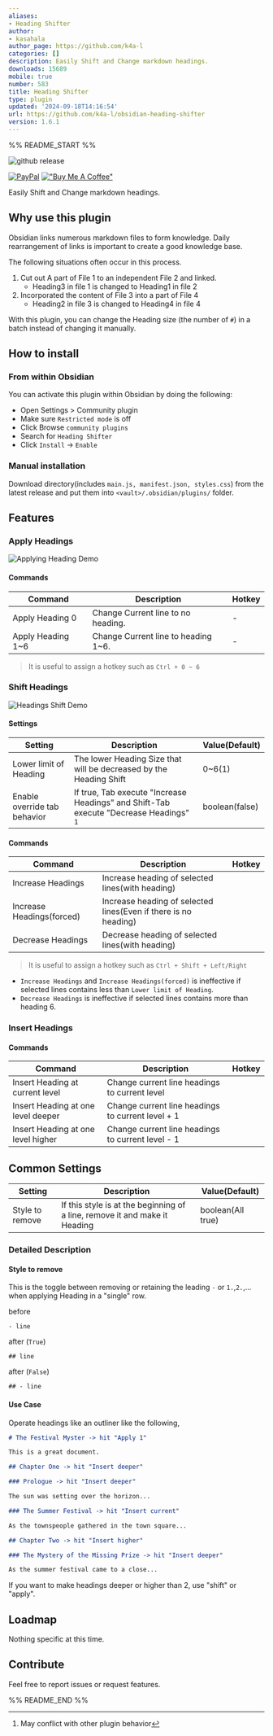 ```yaml
---
aliases:
- Heading Shifter
author:
- kasahala
author_page: https://github.com/k4a-l
categories: []
description: Easily Shift and Change markdown headings.
downloads: 15689
mobile: true
number: 583
title: Heading Shifter
type: plugin
updated: '2024-09-18T14:16:54'
url: https://github.com/k4a-l/obsidian-heading-shifter
version: 1.6.1
---
```


%% README_START %%


![github release](https://img.shields.io/github/v/release/k4a-dev/obsidian-heading-shifter?style=for-the-badge)

[![PayPal](https://github.com/user-attachments/assets/022d3ada-7995-4a27-b680-5ab6cfc117e1)](https://paypal.me/k4al)
[!["Buy Me A Coffee"](https://www.buymeacoffee.com/assets/img/custom_images/orange_img.png)](https://www.buymeacoffee.com/kasahala)

Easily Shift and Change markdown headings.

## Why use this plugin

Obsidian links numerous markdown files to form knowledge. Daily rearrangement of links is important to create a good knowledge base.

The following situations often occur in this process.

1. Cut out A part of File 1 to an independent File 2 and linked.
    - Heading3 in file 1 is changed to Heading1 in file 2
2. Incorporated the content of File 3 into a part of File 4
    - Heading2 in file 3 is changed to Heading4 in file 4

With this plugin, you can change the Heading size (the number of `#`) in a batch instead of changing it manually.

## How to install

### From within Obsidian

You can activate this plugin within Obsidian by doing the following:

-   Open Settings > Community plugin
-   Make sure `Restricted mode` is off
-   Click Browse `community plugins`
-   Search for `Heading Shifter`
-   Click `Install` -> `Enable`

### Manual installation

Download directory(includes `main.js, manifest.json, styles.css`) from the latest release and put them into `<vault>/.obsidian/plugins/` folder.

## Features

### Apply Headings

![Applying Heading Demo](https://raw.githubusercontent.com/k4a-dev/obsidian-heading-shifter/main/doc/attachment/applyingHeading.gif)

#### Commands

| Command           | Description                         | Hotkey |
| ----------------- | ----------------------------------- | ------ |
| Apply Heading 0   | Change Current line to no heading.  | -      |
| Apply Heading 1~6 | Change Current line to heading 1~6. | -      |

> It is useful to assign a hotkey such as `Ctrl + 0 ~ 6`

### Shift Headings

![Headings Shift Demo](https://raw.githubusercontent.com/k4a-dev/obsidian-heading-shifter/main/doc/attachment/shiftHeadings.gif)

#### Settings

| Setting                      | Description                                                                             | Value(Default) |
| ---------------------------- | --------------------------------------------------------------------------------------- | -------------- |
| Lower limit of Heading       | The lower Heading Size that will be decreased by the Heading Shift                      | 0~6(1)         |
| Enable override tab behavior | If true, Tab execute "Increase Headings" and Shift-Tab execute "Decrease Headings" [^2] | boolean(false) |

[^2]: May conflict with other plugin behavior

#### Commands

| Command                   | Description                                                     | Hotkey |
| ------------------------- | --------------------------------------------------------------- | ------ |
| Increase Headings         | Increase heading of selected lines(with heading)                |        |
| Increase Headings(forced) | Increase heading of selected lines(Even if there is no heading) |        |
| Decrease Headings         | Decrease heading of selected lines(with heading)                |        |

> It is useful to assign a hotkey such as `Ctrl + Shift + Left/Right`

-   `Increase Headings` and `Increase Headings(forced)` is ineffective if selected lines contains less than `Lower limit of Heading`.
-   `Decrease Headings` is ineffective if selected lines contains more than heading 6.

### Insert Headings

#### Commands

| Command                            | Description                                       | Hotkey |
| ---------------------------------- | ------------------------------------------------- | ------ |
| Insert Heading at current level    | Change current line headings to current level     |        |
| Insert Heading at one level deeper | Change current line headings to current level + 1 |        |
| Insert Heading at one level higher | Change current line headings to current level - 1 |        |

## Common Settings

| Setting         | Description                                                               | Value(Default)    |
| --------------- | ------------------------------------------------------------------------- | ----------------- |
| Style to remove | If this style is at the beginning of a line, remove it and make it Heading | boolean(All true) |

### Detailed Description
#### Style to remove

This is the toggle between removing or retaining the leading `-` or `1.`,`2.`,... when applying Heading in a "single" row.

before
```
- line
```

after (`True`)
```
## line
```

after (`False`)
```
## - line
```


#### Use Case

Operate headings like an outliner like the following,

```markdown
# The Festival Myster -> hit "Apply 1"

This is a great document.

## Chapter One -> hit "Insert deeper"

### Prologue -> hit "Insert deeper"

The sun was setting over the horizon...

### The Summer Festival -> hit "Insert current"

As the townspeople gathered in the town square...

## Chapter Two -> hit "Insert higher"

### The Mystery of the Missing Prize -> hit "Insert deeper"

As the summer festival came to a close...
```

If you want to make headings deeper or higher than 2, use "shift" or "apply".

## Loadmap

Nothing specific at this time.

## Contribute

Feel free to report issues or request features.


%% README_END %%